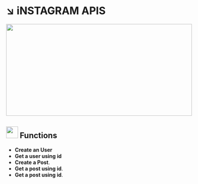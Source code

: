 # :arrow_lower_right: iNSTAGRAM APIS

<p align="center"><img height=250px width=100% src="https://i.pinimg.com/originals/26/79/cc/2679ccf97df374dc84a60063ac9487d3.jpg"></p>

<h2> <img src = "https://media2.giphy.com/media/QssGEmpkyEOhBCb7e1/giphy.gif?cid=ecf05e47a0n3gi1bfqntqmob8g9aid1oyj2wr3ds3mg700bl&rid=giphy.gif" width = 32px> Functions   </h2>

* **Create an User**
* **Get a user using id**
* **Create a Post**. 
* **Get a post using id**. 
* **Get a post using id**. 

